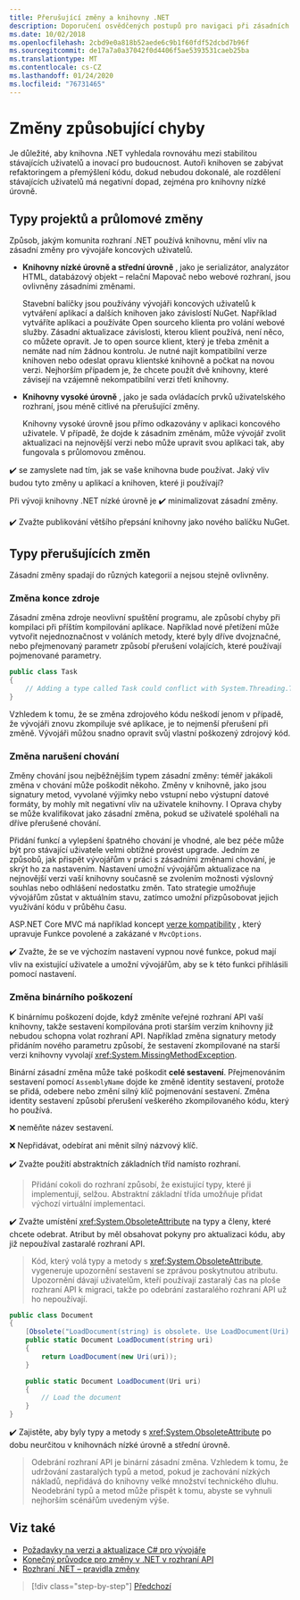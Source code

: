 ```yaml
---
title: Přerušující změny a knihovny .NET
description: Doporučení osvědčených postupů pro navigaci při zásadních změnách při vytváření knihoven .NET.
ms.date: 10/02/2018
ms.openlocfilehash: 2cbd9e0a818b52aede6c9b1f60fdf52dcbd7b96f
ms.sourcegitcommit: de17a7a0a37042f0d4406f5ae5393531caeb25ba
ms.translationtype: MT
ms.contentlocale: cs-CZ
ms.lasthandoff: 01/24/2020
ms.locfileid: "76731465"
---
```

# <a name="breaking-changes"></a>Změny způsobující chyby

Je důležité, aby knihovna .NET vyhledala rovnováhu mezi stabilitou stávajících uživatelů a inovací pro budoucnost. Autoři knihoven se zabývat refaktoringem a přemýšlení kódu, dokud nebudou dokonalé, ale rozdělení stávajících uživatelů má negativní dopad, zejména pro knihovny nízké úrovně.

## <a name="project-types-and-breaking-changes"></a>Typy projektů a průlomové změny

Způsob, jakým komunita rozhraní .NET používá knihovnu, mění vliv na zásadní změny pro vývojáře koncových uživatelů.

- **Knihovny nízké úrovně a střední úrovně** , jako je serializátor, analyzátor HTML, databázový objekt – relační Mapovač nebo webové rozhraní, jsou ovlivněny zásadními změnami.

  Stavební balíčky jsou používány vývojáři koncových uživatelů k vytváření aplikací a dalších knihoven jako závislostí NuGet. Například vytváříte aplikaci a používáte Open sourceho klienta pro volání webové služby. Zásadní aktualizace závislosti, kterou klient používá, není něco, co můžete opravit. Je to open source klient, který je třeba změnit a nemáte nad ním žádnou kontrolu. Je nutné najít kompatibilní verze knihoven nebo odeslat opravu klientské knihovně a počkat na novou verzi. Nejhorším případem je, že chcete použít dvě knihovny, které závisejí na vzájemně nekompatibilní verzi třetí knihovny.

- **Knihovny vysoké úrovně** , jako je sada ovládacích prvků uživatelského rozhraní, jsou méně citlivé na přerušující změny.

  Knihovny vysoké úrovně jsou přímo odkazovány v aplikaci koncového uživatele. V případě, že dojde k zásadním změnám, může vývojář zvolit aktualizaci na nejnovější verzi nebo může upravit svou aplikaci tak, aby fungovala s průlomovou změnou.

✔️ se zamyslete nad tím, jak se vaše knihovna bude používat. Jaký vliv budou tyto změny u aplikací a knihoven, které ji používají?

Při vývoji knihovny .NET nízké úrovně je ✔️ minimalizovat zásadní změny.

✔️ Zvažte publikování většího přepsání knihovny jako nového balíčku NuGet.

## <a name="types-of-breaking-changes"></a>Typy přerušujících změn

Zásadní změny spadají do různých kategorií a nejsou stejně ovlivněny.

### <a name="source-breaking-change"></a>Změna konce zdroje

Zásadní změna zdroje neovlivní spuštění programu, ale způsobí chyby při kompilaci při příštím kompilování aplikace. Například nové přetížení může vytvořit nejednoznačnost v voláních metody, které byly dříve dvojznačné, nebo přejmenovaný parametr způsobí přerušení volajících, které používají pojmenované parametry.

```csharp
public class Task
{
    // Adding a type called Task could conflict with System.Threading.Tasks.Task at compilation
}
```

Vzhledem k tomu, že se změna zdrojového kódu neškodí jenom v případě, že vývojáři znovu zkompiluje své aplikace, je to nejmenší přerušení při změně. Vývojáři můžou snadno opravit svůj vlastní poškozený zdrojový kód.

### <a name="behavior-breaking-change"></a>Změna narušení chování

Změny chování jsou nejběžnějším typem zásadní změny: téměř jakákoli změna v chování může poškodit někoho. Změny v knihovně, jako jsou signatury metod, vyvolané výjimky nebo vstupní nebo výstupní datové formáty, by mohly mít negativní vliv na uživatele knihovny. I Oprava chyby se může kvalifikovat jako zásadní změna, pokud se uživatelé spoléhali na dříve přerušené chování.

Přidání funkcí a vylepšení špatného chování je vhodné, ale bez péče může být pro stávající uživatele velmi obtížné provést upgrade. Jedním ze způsobů, jak přispět vývojářům v práci s zásadními změnami chování, je skrýt ho za nastavením. Nastavení umožní vývojářům aktualizace na nejnovější verzi vaší knihovny současně se zvolením možnosti výslovný souhlas nebo odhlášení nedostatku změn. Tato strategie umožňuje vývojářům zůstat v aktuálním stavu, zatímco umožní přizpůsobovat jejich využívání kódu v průběhu času.

ASP.NET Core MVC má například koncept [verze kompatibility](/aspnet/core/mvc/compatibility-version) , který upravuje Funkce povolené a zakázané v `MvcOptions`.

✔️ Zvažte, že se ve výchozím nastavení vypnou nové funkce, pokud mají vliv na existující uživatele a umožní vývojářům, aby se k této funkci přihlásili pomocí nastavení.

### <a name="binary-breaking-change"></a>Změna binárního poškození

K binárnímu poškození dojde, když změníte veřejné rozhraní API vaší knihovny, takže sestavení kompilována proti starším verzím knihovny již nebudou schopna volat rozhraní API. Například změna signatury metody přidáním nového parametru způsobí, že sestavení zkompilované na starší verzi knihovny vyvolají <xref:System.MissingMethodException>.

Binární zásadní změna může také poškodit **celé sestavení**. Přejmenováním sestavení pomocí `AssemblyName` dojde ke změně identity sestavení, protože se přidá, odebere nebo změní silný klíč pojmenování sestavení. Změna identity sestavení způsobí přerušení veškerého zkompilovaného kódu, který ho používá.

❌ neměňte název sestavení.

❌ Nepřidávat, odebírat ani měnit silný názvový klíč.

✔️ Zvažte použití abstraktních základních tříd namísto rozhraní.

> Přidání cokoli do rozhraní způsobí, že existující typy, které ji implementují, selžou. Abstraktní základní třída umožňuje přidat výchozí virtuální implementaci.

✔️ Zvažte umístění <xref:System.ObsoleteAttribute> na typy a členy, které chcete odebrat. Atribut by měl obsahovat pokyny pro aktualizaci kódu, aby již nepoužíval zastaralé rozhraní API.

> Kód, který volá typy a metody s <xref:System.ObsoleteAttribute>, vygeneruje upozornění sestavení se zprávou poskytnutou atributu. Upozornění dávají uživatelům, kteří používají zastaralý čas na ploše rozhraní API k migraci, takže po odebrání zastaralého rozhraní API už ho nepoužívají.

```csharp
public class Document
{
    [Obsolete("LoadDocument(string) is obsolete. Use LoadDocument(Uri) instead.")]
    public static Document LoadDocument(string uri)
    {
        return LoadDocument(new Uri(uri));
    }

    public static Document LoadDocument(Uri uri)
    {
        // Load the document
    }
}
```

✔️ Zajistěte, aby byly typy a metody s <xref:System.ObsoleteAttribute> po dobu neurčitou v knihovnách nízké úrovně a střední úrovně.

> Odebrání rozhraní API je binární zásadní změna. Vzhledem k tomu, že udržování zastaralých typů a metod, pokud je zachování nízkých nákladů, nepřidává do knihovny velké množství technického dluhu. Neodebrání typů a metod může přispět k tomu, abyste se vyhnuli nejhorším scénářům uvedeným výše.

## <a name="see-also"></a>Viz také

- [Požadavky na verzi a aktualizace C# pro vývojáře](../../csharp/whats-new/version-update-considerations.md)
- [Konečný průvodce pro změny v .NET v rozhraní API](https://stackoverflow.com/questions/1456785/a-definitive-guide-to-api-breaking-changes-in-net)
- [Rozhraní .NET – pravidla změny](https://github.com/dotnet/runtime/blob/master/docs/coding-guidelines/breaking-change-rules.md)

>[!div class="step-by-step"]
>[Předchozí](versioning.md)
